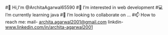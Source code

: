   #👋 Hi,I'm @ArchitaAgarwal65590 
  #🔭 I’m interested in web development
  #💻 I’m currently learning java
  #👀 I’m looking to collaborate on ...
  #📫 How to reach me: mail- archita.agarwal2001@gmail.com linkdin- www.linkedin.com/in/archita-agarwal2001
  

<!--
**ArchitaAgarwal65590/ArchitaAgarwal65590** is a ✨ _special_ ✨ repository because its `README.md` (this file) appears on your GitHub profile.

Here are some ideas to get you started:

- 🔭 I’m interested in web development 
- 🌱 I’m currently learning java
- 👯 I’m looking to collaborate on ...
- 📫 How to reach me: mail- archita.agarwal2001@gmail.com linkdin- www.linkedin.com/in/archita-agarwal2001
